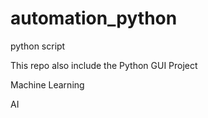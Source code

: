 # automation_python
python script

This repo also include the Python GUI Project

Machine Learning

AI


